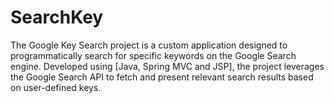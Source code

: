 # SearchKey
The Google Key Search project is a custom application designed to programmatically search for specific keywords on the Google Search engine. Developed using [Java, Spring MVC and JSP], the project leverages the Google Search API to fetch and present relevant search results based on user-defined keys.
